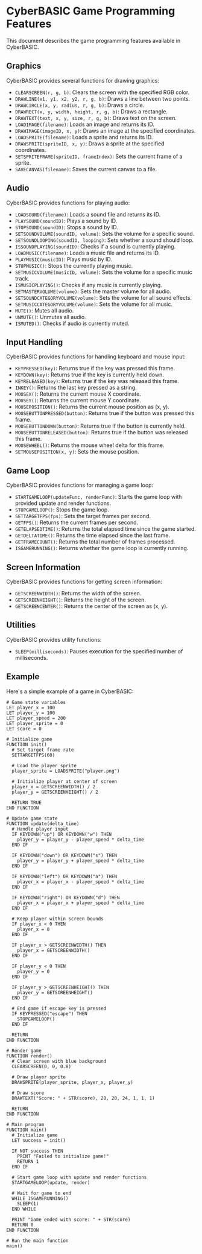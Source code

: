 # CyberBASIC Game Programming Features

This document describes the game programming features available in CyberBASIC.

## Graphics

CyberBASIC provides several functions for drawing graphics:

- `CLEARSCREEN(r, g, b)`: Clears the screen with the specified RGB color.
- `DRAWLINE(x1, y1, x2, y2, r, g, b)`: Draws a line between two points.
- `DRAWCIRCLE(x, y, radius, r, g, b)`: Draws a circle.
- `DRAWRECT(x, y, width, height, r, g, b)`: Draws a rectangle.
- `DRAWTEXT(text, x, y, size, r, g, b)`: Draws text on the screen.
- `LOADIMAGE(filename)`: Loads an image and returns its ID.
- `DRAWIMAGE(imageID, x, y)`: Draws an image at the specified coordinates.
- `LOADSPRITE(filename)`: Loads a sprite and returns its ID.
- `DRAWSPRITE(spriteID, x, y)`: Draws a sprite at the specified coordinates.
- `SETSPRITEFRAME(spriteID, frameIndex)`: Sets the current frame of a sprite.
- `SAVECANVAS(filename)`: Saves the current canvas to a file.

## Audio

CyberBASIC provides functions for playing audio:

- `LOADSOUND(filename)`: Loads a sound file and returns its ID.
- `PLAYSOUND(soundID)`: Plays a sound by ID.
- `STOPSOUND(soundID)`: Stops a sound by ID.
- `SETSOUNDVOLUME(soundID, volume)`: Sets the volume for a specific sound.
- `SETSOUNDLOOPING(soundID, looping)`: Sets whether a sound should loop.
- `ISSOUNDPLAYING(soundID)`: Checks if a sound is currently playing.
- `LOADMUSIC(filename)`: Loads a music file and returns its ID.
- `PLAYMUSIC(musicID)`: Plays music by ID.
- `STOPMUSIC()`: Stops the currently playing music.
- `SETMUSICVOLUME(musicID, volume)`: Sets the volume for a specific music track.
- `ISMUSICPLAYING()`: Checks if any music is currently playing.
- `SETMASTERVOLUME(volume)`: Sets the master volume for all audio.
- `SETSOUNDCATEGORYVOLUME(volume)`: Sets the volume for all sound effects.
- `SETMUSICCATEGORYVOLUME(volume)`: Sets the volume for all music.
- `MUTE()`: Mutes all audio.
- `UNMUTE()`: Unmutes all audio.
- `ISMUTED()`: Checks if audio is currently muted.

## Input Handling

CyberBASIC provides functions for handling keyboard and mouse input:

- `KEYPRESSED(key)`: Returns true if the key was pressed this frame.
- `KEYDOWN(key)`: Returns true if the key is currently held down.
- `KEYRELEASED(key)`: Returns true if the key was released this frame.
- `INKEY()`: Returns the last key pressed as a string.
- `MOUSEX()`: Returns the current mouse X coordinate.
- `MOUSEY()`: Returns the current mouse Y coordinate.
- `MOUSEPOSITION()`: Returns the current mouse position as (x, y).
- `MOUSEBUTTONPRESSED(button)`: Returns true if the button was pressed this frame.
- `MOUSEBUTTONDOWN(button)`: Returns true if the button is currently held.
- `MOUSEBUTTONRELEASED(button)`: Returns true if the button was released this frame.
- `MOUSEWHEEL()`: Returns the mouse wheel delta for this frame.
- `SETMOUSEPOSITION(x, y)`: Sets the mouse position.

## Game Loop

CyberBASIC provides functions for managing a game loop:

- `STARTGAMELOOP(updateFunc, renderFunc)`: Starts the game loop with provided update and render functions.
- `STOPGAMELOOP()`: Stops the game loop.
- `SETTARGETFPS(fps)`: Sets the target frames per second.
- `GETFPS()`: Returns the current frames per second.
- `GETELAPSEDTIME()`: Returns the total elapsed time since the game started.
- `GETDELTATIME()`: Returns the time elapsed since the last frame.
- `GETFRAMECOUNT()`: Returns the total number of frames processed.
- `ISGAMERUNNING()`: Returns whether the game loop is currently running.

## Screen Information

CyberBASIC provides functions for getting screen information:

- `GETSCREENWIDTH()`: Returns the width of the screen.
- `GETSCREENHEIGHT()`: Returns the height of the screen.
- `GETSCREENCENTER()`: Returns the center of the screen as (x, y).

## Utilities

CyberBASIC provides utility functions:

- `SLEEP(milliseconds)`: Pauses execution for the specified number of milliseconds.

## Example

Here's a simple example of a game in CyberBASIC:

```basic
# Game state variables
LET player_x = 100
LET player_y = 100
LET player_speed = 200
LET player_sprite = 0
LET score = 0

# Initialize game
FUNCTION init()
  # Set target frame rate
  SETTARGETFPS(60)
  
  # Load the player sprite
  player_sprite = LOADSPRITE("player.png")
  
  # Initialize player at center of screen
  player_x = GETSCREENWIDTH() / 2
  player_y = GETSCREENHEIGHT() / 2
  
  RETURN TRUE
END FUNCTION

# Update game state
FUNCTION update(delta_time)
  # Handle player input
  IF KEYDOWN("up") OR KEYDOWN("w") THEN
    player_y = player_y - player_speed * delta_time
  END IF
  
  IF KEYDOWN("down") OR KEYDOWN("s") THEN
    player_y = player_y + player_speed * delta_time
  END IF
  
  IF KEYDOWN("left") OR KEYDOWN("a") THEN
    player_x = player_x - player_speed * delta_time
  END IF
  
  IF KEYDOWN("right") OR KEYDOWN("d") THEN
    player_x = player_x + player_speed * delta_time
  END IF
  
  # Keep player within screen bounds
  IF player_x < 0 THEN
    player_x = 0
  END IF
  
  IF player_x > GETSCREENWIDTH() THEN
    player_x = GETSCREENWIDTH()
  END IF
  
  IF player_y < 0 THEN
    player_y = 0
  END IF
  
  IF player_y > GETSCREENHEIGHT() THEN
    player_y = GETSCREENHEIGHT()
  END IF
  
  # End game if escape key is pressed
  IF KEYPRESSED("escape") THEN
    STOPGAMELOOP()
  END IF
  
  RETURN
END FUNCTION

# Render game
FUNCTION render()
  # Clear screen with blue background
  CLEARSCREEN(0, 0, 0.8)
  
  # Draw player sprite
  DRAWSPRITE(player_sprite, player_x, player_y)
  
  # Draw score
  DRAWTEXT("Score: " + STR(score), 20, 20, 24, 1, 1, 1)
  
  RETURN
END FUNCTION

# Main program
FUNCTION main()
  # Initialize game
  LET success = init()
  
  IF NOT success THEN
    PRINT "Failed to initialize game!"
    RETURN 1
  END IF
  
  # Start game loop with update and render functions
  STARTGAMELOOP(update, render)
  
  # Wait for game to end
  WHILE ISGAMERUNNING()
    SLEEP(1)
  END WHILE
  
  PRINT "Game ended with score: " + STR(score)
  RETURN 0
END FUNCTION

# Run the main function
main() 